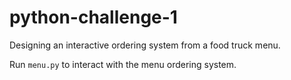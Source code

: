 # python-challenge-1

Designing an interactive ordering system from a food truck menu.

Run `menu.py` to interact with the menu ordering system.
